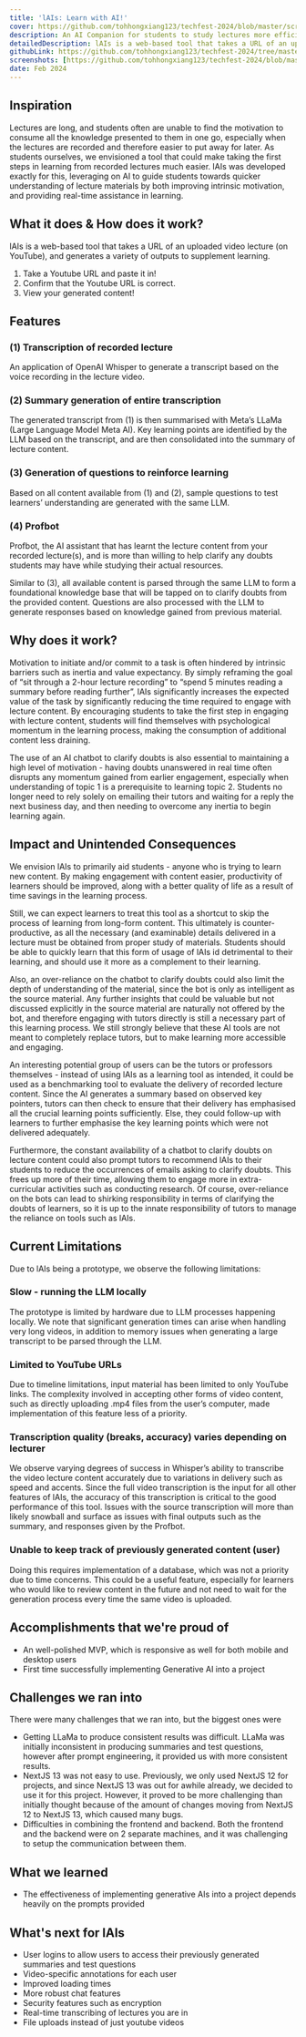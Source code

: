 ```yaml
---
title: 'lAIs: Learn with AI!'
cover: https://github.com/tohhongxiang123/techfest-2024/blob/master/screenshots/cover.png?raw=true
description: An AI Companion for students to study lectures more efficiently
detailedDescription: lAIs is a web-based tool that takes a URL of an uploaded video lecture (on YouTube), and generates a variety of outputs to supplement learning. Summaries, audio transcriptions, quiz questions and even a chat to clarify doubts!
githubLink: https://github.com/tohhongxiang123/techfest-2024/tree/master
screenshots: [https://github.com/tohhongxiang123/techfest-2024/blob/master/screenshots/landing.png?raw=true, https://github.com/tohhongxiang123/techfest-2024/blob/master/screenshots/landing-2.png?raw=true, https://github.com/tohhongxiang123/techfest-2024/blob/master/screenshots/landing-3.png?raw=true]
date: Feb 2024
---
```


## Inspiration

Lectures are long, and students often are unable to find the motivation to consume all the knowledge presented to them in one go, especially when the lectures are recorded and therefore easier to put away for later. As students ourselves, we envisioned a tool that could make taking the first steps in learning from recorded lectures much easier. lAIs was developed exactly for this, leveraging on AI to guide students towards quicker understanding of lecture materials by both improving intrinsic motivation, and providing real-time assistance in learning.

## What it does & How does it work?

lAIs is a web-based tool that takes a URL of an uploaded video lecture (on YouTube), and generates a variety of outputs to supplement learning.

1. Take a Youtube URL and paste it in!
2. Confirm that the Youtube URL is correct.
3. View your generated content!

## Features

### (1) Transcription of recorded lecture
An application of OpenAI Whisper to generate a transcript based on the voice recording in the lecture video.

### (2) Summary generation of entire transcription
The generated transcript from (1) is then summarised with Meta’s LLaMa (Large Language Model Meta AI).
Key learning points are identified by the LLM based on the transcript, and are then consolidated into the summary of lecture content.

### (3) Generation of questions to reinforce learning
Based on all content available from (1) and (2), sample questions to test learners’ understanding are generated with the same LLM.

### (4) Profbot
Profbot, the AI assistant that has learnt the lecture content from your recorded lecture(s), and is more than willing to help clarify any doubts students may have while studying their actual resources.

Similar to (3), all available content is parsed through the same LLM to form a foundational knowledge base that will be tapped on to clarify doubts from the provided content. Questions are also processed with the LLM to generate responses based on knowledge gained from previous material.

## Why does it work?

Motivation to initiate and/or commit to a task is often hindered by intrinsic barriers such as inertia and value expectancy. By simply reframing the goal of “sit through a 2-hour lecture recording” to “spend 5 minutes reading a summary before reading further”, lAIs significantly increases the expected value of the task by significantly reducing the time required to engage with lecture content. By encouraging students to take the first step in engaging with lecture content, students will find themselves with psychological momentum in the learning process, making the consumption of additional content less draining. 

The use of an AI chatbot to clarify doubts is also essential to maintaining a high level of motivation - having doubts unanswered in real time often disrupts any momentum gained from earlier engagement, especially when understanding of topic 1 is a prerequisite to learning topic 2. Students no longer need to rely solely on emailing their tutors and waiting for a reply the next business day, and then needing to overcome any inertia to begin learning again.

## Impact and Unintended Consequences

We envision lAIs to primarily aid students - anyone who is trying to learn new content. By making engagement with content easier, productivity of learners should be improved, along with a better quality of life as a result of time savings in the learning process. 

Still, we can expect learners to treat this tool as a shortcut to skip the process of learning from long-form content. This ultimately is counter-productive, as all the necessary (and examinable) details delivered in a lecture must be obtained from proper study of materials. Students should be able to quickly learn that this form of usage of lAIs id detrimental to their learning, and should use it more as a complement to their learning. 

Also, an over-reliance on the chatbot to clarify doubts could also limit the depth of understanding of the material, since the bot is only as intelligent as the source material. Any further insights that could be valuable but not discussed explicitly in the source material are naturally not offered by the bot, and therefore engaging with tutors directly is still a necessary part of this learning process. We still strongly believe that these AI tools are not meant to completely replace tutors, but to make learning more accessible and engaging.

An interesting potential group of users can be the tutors or professors themselves - instead of using lAIs as a learning tool as intended, it could be used as a benchmarking tool to evaluate the delivery of recorded lecture content. Since the AI generates a summary based on observed key pointers, tutors can then check to ensure that their delivery has emphasised all the crucial learning points sufficiently. Else, they could follow-up with learners to further emphasise the key learning points which were not delivered adequately.

Furthermore, the constant availability of a chatbot to clarify doubts on lecture content could also prompt tutors to recommend lAIs to their students to reduce the occurrences of emails asking to clarify doubts. This frees up more of their time, allowing them to engage more in extra-curricular activities such as conducting research. Of course, over-reliance on the bots can lead to shirking responsibility in terms of clarifying the doubts of learners, so it is up to the innate responsibility of tutors to manage the reliance on tools such as lAIs.

## Current Limitations

Due to lAIs being a prototype, we observe the following limitations:

### Slow - running the LLM locally
The prototype is limited by hardware due to LLM processes happening locally. We note that significant generation times can arise when handling very long videos, in addition to memory issues when generating a large transcript to be parsed through the LLM.

### Limited to YouTube URLs
Due to timeline limitations, input material has been limited to only YouTube links. 
The complexity involved in accepting other forms of video content, such as directly uploading .mp4 files from the user’s computer, made implementation of this feature less of a priority. 

### Transcription quality (breaks, accuracy) varies depending on lecturer
We observe varying degrees of success in Whisper’s ability to transcribe the video lecture content accurately due to variations in delivery such as speed and accents. 
Since the full video transcription is the input for all other features of lAIs, the accuracy of this transcription is critical to the good performance of this tool. Issues with the source transcription will more than likely snowball and surface as issues with final outputs such as the summary, and responses given by the Profbot.

### Unable to keep track of previously generated content (user)
Doing this requires implementation of a database, which was not a priority due to time concerns. This could be a useful feature, especially for learners who would like to review content in the future and not need to wait for the generation process every time the same video is uploaded.

## Accomplishments that we're proud of

- An well-polished MVP, which is responsive as well for both mobile and desktop users
- First time successfully implementing Generative AI into a project

## Challenges we ran into

There were many challenges that we ran into, but the biggest ones were
- Getting LLaMa to produce consistent results was difficult. LLaMa was initially inconsistent in producing summaries and test questions, however after prompt engineering, it provided us with more consistent results.
- NextJS 13 was not easy to use. Previously, we only used NextJS 12 for projects, and since NextJS 13 was out for awhile already, we decided to use it for this project. However, it proved to be more challenging than initially thought because of the amount of changes moving from NextJS 12 to NextJS 13, which caused many bugs.
- Difficulties in combining the frontend and backend. Both the frontend and the backend were on 2 separate machines, and it was challenging to setup the communication between them.

## What we learned

- The effectiveness of implementing generative AIs into a project depends heavily on the prompts provided

## What's next for lAIs
- User logins to allow users to access their previously generated summaries and test questions
- Video-specific annotations for each user
- Improved loading times
- More robust chat features
- Security features such as encryption
- Real-time transcribing of lectures you are in
- File uploads instead of just youtube videos
